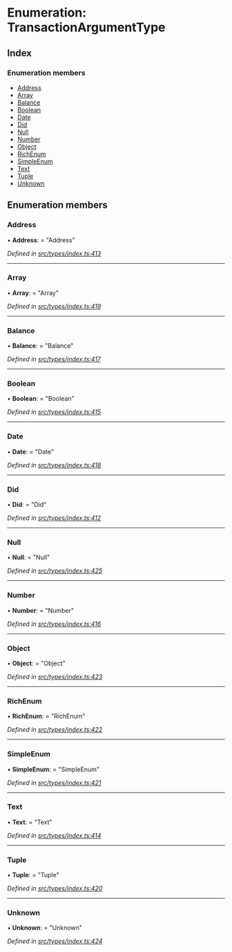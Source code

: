 # Enumeration: TransactionArgumentType

## Index

### Enumeration members

* [Address](transactionargumenttype.md#address)
* [Array](transactionargumenttype.md#array)
* [Balance](transactionargumenttype.md#balance)
* [Boolean](transactionargumenttype.md#boolean)
* [Date](transactionargumenttype.md#date)
* [Did](transactionargumenttype.md#did)
* [Null](transactionargumenttype.md#null)
* [Number](transactionargumenttype.md#number)
* [Object](transactionargumenttype.md#object)
* [RichEnum](transactionargumenttype.md#richenum)
* [SimpleEnum](transactionargumenttype.md#simpleenum)
* [Text](transactionargumenttype.md#text)
* [Tuple](transactionargumenttype.md#tuple)
* [Unknown](transactionargumenttype.md#unknown)

## Enumeration members

###  Address

• **Address**: = "Address"

*Defined in [src/types/index.ts:413](https://github.com/PolymathNetwork/polymesh-sdk/blob/36c7bf5/src/types/index.ts#L413)*

___

###  Array

• **Array**: = "Array"

*Defined in [src/types/index.ts:419](https://github.com/PolymathNetwork/polymesh-sdk/blob/36c7bf5/src/types/index.ts#L419)*

___

###  Balance

• **Balance**: = "Balance"

*Defined in [src/types/index.ts:417](https://github.com/PolymathNetwork/polymesh-sdk/blob/36c7bf5/src/types/index.ts#L417)*

___

###  Boolean

• **Boolean**: = "Boolean"

*Defined in [src/types/index.ts:415](https://github.com/PolymathNetwork/polymesh-sdk/blob/36c7bf5/src/types/index.ts#L415)*

___

###  Date

• **Date**: = "Date"

*Defined in [src/types/index.ts:418](https://github.com/PolymathNetwork/polymesh-sdk/blob/36c7bf5/src/types/index.ts#L418)*

___

###  Did

• **Did**: = "Did"

*Defined in [src/types/index.ts:412](https://github.com/PolymathNetwork/polymesh-sdk/blob/36c7bf5/src/types/index.ts#L412)*

___

###  Null

• **Null**: = "Null"

*Defined in [src/types/index.ts:425](https://github.com/PolymathNetwork/polymesh-sdk/blob/36c7bf5/src/types/index.ts#L425)*

___

###  Number

• **Number**: = "Number"

*Defined in [src/types/index.ts:416](https://github.com/PolymathNetwork/polymesh-sdk/blob/36c7bf5/src/types/index.ts#L416)*

___

###  Object

• **Object**: = "Object"

*Defined in [src/types/index.ts:423](https://github.com/PolymathNetwork/polymesh-sdk/blob/36c7bf5/src/types/index.ts#L423)*

___

###  RichEnum

• **RichEnum**: = "RichEnum"

*Defined in [src/types/index.ts:422](https://github.com/PolymathNetwork/polymesh-sdk/blob/36c7bf5/src/types/index.ts#L422)*

___

###  SimpleEnum

• **SimpleEnum**: = "SimpleEnum"

*Defined in [src/types/index.ts:421](https://github.com/PolymathNetwork/polymesh-sdk/blob/36c7bf5/src/types/index.ts#L421)*

___

###  Text

• **Text**: = "Text"

*Defined in [src/types/index.ts:414](https://github.com/PolymathNetwork/polymesh-sdk/blob/36c7bf5/src/types/index.ts#L414)*

___

###  Tuple

• **Tuple**: = "Tuple"

*Defined in [src/types/index.ts:420](https://github.com/PolymathNetwork/polymesh-sdk/blob/36c7bf5/src/types/index.ts#L420)*

___

###  Unknown

• **Unknown**: = "Unknown"

*Defined in [src/types/index.ts:424](https://github.com/PolymathNetwork/polymesh-sdk/blob/36c7bf5/src/types/index.ts#L424)*
